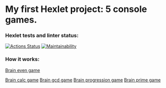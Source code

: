 # My first Hexlet project: 5 console games.
### Hexlet tests and linter status:
[![Actions Status](https://github.com/BaronDeFitenbah/frontend-project-44/workflows/hexlet-check/badge.svg)](https://github.com/BaronDeFitenbah/frontend-project-44/actions)
[![Maintainability](https://api.codeclimate.com/v1/badges/ec758f40e83a2e1edd15/maintainability)](https://codeclimate.com/github/BaronDeFitenbah/frontend-project-44/maintainability)

### How it works:
[Brain even game](https://asciinema.org/a/558120)

[Brain calc game](https://asciinema.org/a/558367)
[Brain gcd game](https://asciinema.org/a/558368)
[Brain progression game](https://asciinema.org/a/558377)
[Brain prime game](https://asciinema.org/a/558378)
